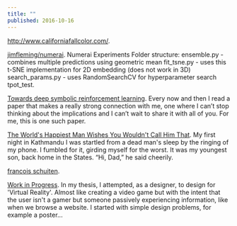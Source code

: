 ```yaml
---
title: ""
published: 2016-10-16
---
```


<a href="http://www.californiafallcolor.com/" target="_blank">http://www.californiafallcolor.com/</a>. 


<a href="https://github.com/jimfleming/numerai" target="_blank">jimfleming/numerai</a>. Numerai Experiments Folder structure: ensemble.py - combines multiple predictions using geometric mean fit_tsne.py - uses this t-SNE implementation for 2D embedding (does not work in 3D) search_params.py - uses RandomSearchCV for hyperparameter search tpot_test.


<a href="https://blog.acolyer.org/2016/10/12/towards-deep-symbolic-reinforcement-learning/" target="_blank">Towards deep symbolic reinforcement learning</a>. Every now and then I read a paper that makes a really strong connection with me, one where I can’t stop thinking about the implications and I can’t wait to share it with all of you. For me, this is one such paper.


<a href="http://www.gq.com/story/happiest-man-in-the-world-matthieu-ricard" target="_blank">The World's Happiest Man Wishes You Wouldn't Call Him That</a>. My first night in Kathmandu I was startled from a dead man's sleep by the ringing of my phone. I fumbled for it, girding myself for the worst. It was my youngest son, back home in the States. “Hi, Dad,” he said cheerily.


<a href="https://www.google.com/search?q=francois+schuiten&source=lnms&tbm=isch&sa=X&ved=0ahUKEwjX-oCWkeDPAhVls1QKHehHCL0Q_AUICCgB&biw=1246&bih=648#imgrc=0fCtCtZ_Fe2-aM%3A" target="_blank">francois schuiten</a>. 


<a href="http://psanches.com/work/-project-a" target="_blank">Work in Progress</a>. In my thesis, I attempted, as a designer, to design for 'Virtual Reality'. Almost like creating a video game but with the intent that the user isn't a gamer but someone passively experiencing information, like when we browse a website. I started with simple design problems, for example a poster...







